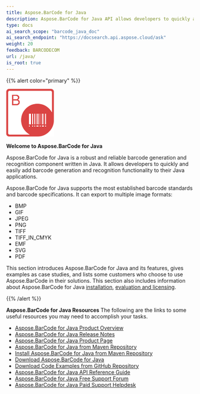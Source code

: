 ```yaml
---
title: Aspose.BarCode for Java
description: Aspose.BarCode for Java API allows developers to quickly and easily add barcode generation and recognition functionality to their Java applications.
type: docs
ai_search_scope: "barcode_java_doc"
ai_search_endpoint: "https://docsearch.api.aspose.cloud/ask"
weight: 20
feedback: BARCODECOM
url: /java/
is_root: true
---
```


{{% alert color="primary" %}}

![todo:image_alt_text](home_1.png)

**Welcome to Aspose.BarCode for Java**

Aspose.BarCode for Java is a robust and reliable barcode generation and recognition component written in Java. It allows developers to quickly and easily add barcode generation and recognition functionality to their Java applications.

Aspose.BarCode for Java supports the most established barcode standards and barcode specifications. It can export to multiple image formats:  
- BMP  
- GIF 
- JPEG
- PNG  
- TIFF
- TIFF_IN_CMYK
- EMF 
- SVG
- PDF

This section introduces Aspose.BarCode for Java and its features, gives examples as case studies, and lists some customers who choose to use Aspose.BarCode in their solutions. This section also includes information about Aspose.BarCode for Java <a href="/barcode/java/installation/" target="_blank">installation</a>, <a href="/barcode/java/licensing/" target="_blank">evaluation and licensing</a>.

{{% /alert %}}

**Aspose.BarCode for Java Resources**
The following are the links to some useful resources you may need to accomplish your tasks.

- <a href="/barcode/java/product-overview/" target="_blank">Aspose.BarCode for Java Product Overview</a>
- <a href="https://releases.aspose.com/barcode/java/release-notes/" target="_blank">Aspose.BarCode for Java Release Notes</a>
- <a href="https://products.aspose.com/barcode/java" target="_blank">Aspose.BarCode for Java Product Page</a>
- <a href="https://releases.aspose.com/java/repo/com/aspose/aspose-barcode/" target="_blank">Aspose.BarCode for Java from Maven Repository</a>
- <a href="/barcode/java/installation/" target="_blank">Install Aspose.BarCode for Java from Maven Repository</a>
- <a href="https://releases.aspose.com/barcode/java/" target="_blank">Download Aspose.BarCode for Java</a>
- <a href="https://github.com/aspose-barcode/Aspose.Barcode-for-Java" target="_blank">Download Code Examples from GitHub Repository</a>
- <a href="https://reference.aspose.com/barcode/java/" target="_blank">Aspose.BarCode for Java API Reference Guide</a>
- <a href="https://forum.aspose.com/c/barcode" target="_blank">Aspose.BarCode for Java Free Support Forum</a>
- <a href="https://helpdesk.aspose.com/" target="_blank">Aspose.BarCode for Java Paid Support Helpdesk</a>

